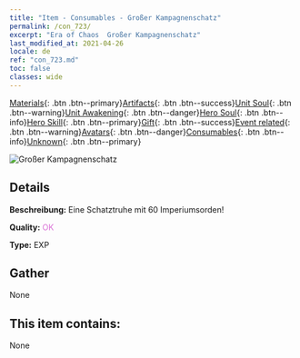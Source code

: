 ```yaml
---
title: "Item - Consumables - Großer Kampagnenschatz"
permalink: /con_723/
excerpt: "Era of Chaos  Großer Kampagnenschatz"
last_modified_at: 2021-04-26
locale: de
ref: "con_723.md"
toc: false
classes: wide
---
```

 [Materials](/ItemsDE/){: .btn .btn--primary}[Artifacts](/ItemsDE/Artifacts/){: .btn .btn--success}[Unit Soul](/ItemsDE/UnitSoul/){: .btn .btn--warning}[Unit Awakening](/ItemsDE/UnitAwakening/){: .btn .btn--danger}[Hero Soul](/ItemsDE/HeroSoul/){: .btn .btn--info}[Hero Skill](/ItemsDE/HeroSkill/){: .btn .btn--primary}[Gift](/ItemsDE/Gift/){: .btn .btn--success}[Event related](/ItemsDE/Events/){: .btn .btn--warning}[Avatars](/ItemsDE/Avatars/){: .btn .btn--danger}[Consumables](/ItemsDE/Consumables/){: .btn .btn--info}[Unknown](/ItemsDE/Unknown/){: .btn .btn--primary}

 ![Großer Kampagnenschatz](/images/t/i_503.png)

## Details
 **Beschreibung:** Eine Schatztruhe mit 60 Imperiumsorden!

 **Quality:** <span style="color: #DA70D6">OK</span>

 **Type:** EXP

## Gather

  None

## This item contains:

  None

